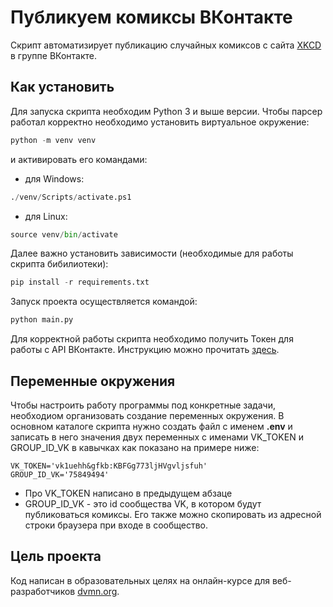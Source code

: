 # Публикуем комиксы ВКонтакте
Скрипт автоматизирует публикацию случайных комиксов с сайта [XKCD](https://xkcd.com/) в группе ВКонтакте.

## Как установить
Для запуска скрипта необходим Python 3 и выше версии.
Чтобы парсер работал корректно необходимо установить виртуальное окружение:
```python
python -m venv venv

```
и активировать его командами:
- для Windows:
```python
./venv/Scripts/activate.ps1
```
- для Linux:
```python
source venv/bin/activate
```
Далее важно установить зависимости (необходимые для работы скрипта бибилиотеки):
```python
pip install -r requirements.txt
```
Запуск проекта осуществляется командой:
```python
python main.py
```
Для корректной работы скрипта необходимо получить Токен для работы с API ВКонтакте. Инструкцию можно прочитать [здесь](https://vk.com/dev/implicit_flow_user). 

## Переменные окружения
Чтобы настроить работу программы под конкретные задачи, необходиом организовать создание переменных окружения. В основном каталоге скрипта нужно создать файл с именем **.env** и записать в него значения двух переменных с именами VK_TOKEN и GROUP_ID_VK в кавычках как показано на примере ниже:
```angular2html
VK_TOKEN='vk1uehh&gfkb:KBFGg773ljHVgvljsfuh'
GROUP_ID_VK='75849494'
```
- Про VK_TOKEN написано в предыдущем абзаце 
- GROUP_ID_VK - это id сообщества VK, в котором будут публиковаться комиксы. Его также можно скопировать из адресной строки браузера при входе в сообщество.
## Цель проекта
Код написан в образовательных целях на онлайн-курсе для 
веб-разработчиков [dvmn.org](https://dvmn.org/).